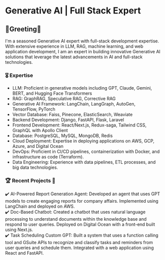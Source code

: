 # Generative AI | Full Stack Expert

## 🎉Greeting🎉
I'm a seasoned Generative AI expert with full-stack development expertise.
With extensive experience in LLM, RAG, machine learning, and web application development, I am an expert in building innovative Generative AI solutions that leverage the latest advancements in AI and full-stack technologies.

### 🎖️ Expertise
- LLM: Proficient in generative models including GPT, Claude, Gemini, BERT, and Hugging Face Transformers
- RAG: GraphRAG, Speculative RAG, Corrective RAG
- Generative AI Framework: LangChain, LangGraph, AutoGen, TensorFlow, PyTorch
- Vector Database: Faiss, Pinecone, ElasticSearch, Weaviate
- Backend Development: Django, FastAPI, Flask, Laravel
- Frontend Development: React/Next.js, Redux-saga, Tailwind CSS, GraphQL with Apollo Client
- Database: PostgreSQL, MySQL, MongoDB, Redis
- Cloud Deployment: Expertise in deploying applications on AWS, GCP, Azure, and Digital Ocean
- DevOps: Proficient in CI/CD pipelines, containerization with Docker, and infrastructure as code (Terraform).
- Data Engineering: Experience with data pipelines, ETL processes, and big data technologies.

### 🏆 Recent Projects 🤖
✔️ AI-Powered Report Generation Agent: Developed an agent that uses GPT models to create engaging reports for company affairs. Implemented using LangChain and deployed on AWS.  
✔️ Doc-Based Chatbot: Created a chatbot that uses natural language processing to understand documents within the knowledge base and respond to user queries. Deployed on Digital Ocean with a front-end built using Next.js.  
✔️ Task Scheduling Custom GPT: Built a system that uses a function calling tool and GSuite APIs to recognize and classify tasks and reminders from user queries and schedule them. Integrated with a web application using React and FastAPI.


